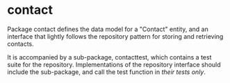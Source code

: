 # contact

Package contact defines the data model for a "Contact" entity, and an interface that 
lightly follows the repository pattern for storing and retrieving contacts.

It is accompanied by a sub-package, contacttest, which contains a test suite for the 
repository. Implementations of the repository interface should include the sub-package, and call the test function in _their tests only_.
